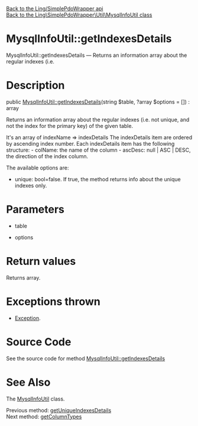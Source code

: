 [Back to the Ling/SimplePdoWrapper api](https://github.com/lingtalfi/SimplePdoWrapper/blob/master/doc/api/Ling/SimplePdoWrapper.md)<br>
[Back to the Ling\SimplePdoWrapper\Util\MysqlInfoUtil class](https://github.com/lingtalfi/SimplePdoWrapper/blob/master/doc/api/Ling/SimplePdoWrapper/Util/MysqlInfoUtil.md)


MysqlInfoUtil::getIndexesDetails
================



MysqlInfoUtil::getIndexesDetails — Returns an information array about the regular indexes (i.e.




Description
================


public [MysqlInfoUtil::getIndexesDetails](https://github.com/lingtalfi/SimplePdoWrapper/blob/master/doc/api/Ling/SimplePdoWrapper/Util/MysqlInfoUtil/getIndexesDetails.md)(string $table, ?array $options = []) : array




Returns an information array about the regular indexes (i.e. not unique, and not the index for the primary key) of the given table.

It's an array of indexName => indexDetails
The indexDetails item are ordered by ascending index number.
Each indexDetails item has the following structure:
     - colName: the name of the column
     - ascDesc: null | ASC | DESC, the direction of the index column.



The available options are:

- unique: bool=false. If true, the method returns info about the unique indexes only.




Parameters
================


- table

    

- options

    


Return values
================

Returns array.


Exceptions thrown
================

- [Exception](http://php.net/manual/en/class.exception.php).&nbsp;







Source Code
===========
See the source code for method [MysqlInfoUtil::getIndexesDetails](https://github.com/lingtalfi/SimplePdoWrapper/blob/master/Util/MysqlInfoUtil.php#L346-L395)


See Also
================

The [MysqlInfoUtil](https://github.com/lingtalfi/SimplePdoWrapper/blob/master/doc/api/Ling/SimplePdoWrapper/Util/MysqlInfoUtil.md) class.

Previous method: [getUniqueIndexesDetails](https://github.com/lingtalfi/SimplePdoWrapper/blob/master/doc/api/Ling/SimplePdoWrapper/Util/MysqlInfoUtil/getUniqueIndexesDetails.md)<br>Next method: [getColumnTypes](https://github.com/lingtalfi/SimplePdoWrapper/blob/master/doc/api/Ling/SimplePdoWrapper/Util/MysqlInfoUtil/getColumnTypes.md)<br>


